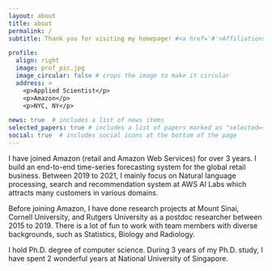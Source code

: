 ```yaml
---
layout: about
title: about
permalink: /
subtitle: Thank you for visiting my homepage! #<a href='#'>Affiliations</a>. Address. Contacts. Moto. Etc.

profile:
  align: right
  image: prof_pic.jpg
  image_circular: false # crops the image to make it circular
  address: >
    <p>Applied Scientist</p>
    <p>Amazon</p>
    <p>NYC, NY</p>

news: true  # includes a list of news items
selected_papers: true # includes a list of papers marked as "selected={true}"
social: true  # includes social icons at the bottom of the page
---
```


I have joined Amazon (retail and Amazon Web Services) for over 3 years. I build an end-to-end time-series forecasting system for the global retail business. Between 2019 to 2021, I mainly focus on Natural language processing, search and recommendation system at AWS AI Labs which attracts many customers in various domains. 

Before joining Amazon, I have done research projects at Mount Sinai, Cornell University, and Rutgers University as a postdoc researcher between 2015 to 2019. There is a lot of fun to work with team members with diverse backgrounds, such as Statistics, Biology and Radiology.

I hold Ph.D. degree of computer science. During 3 years of my Ph.D. study, I have spent 2 wonderful years at National University of Singapore. 
